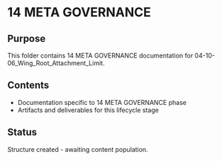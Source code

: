 # 14 META GOVERNANCE

## Purpose
This folder contains 14 META GOVERNANCE documentation for 04-10-06_Wing_Root_Attachment_Limit.

## Contents
- Documentation specific to 14 META GOVERNANCE phase
- Artifacts and deliverables for this lifecycle stage

## Status
Structure created - awaiting content population.
